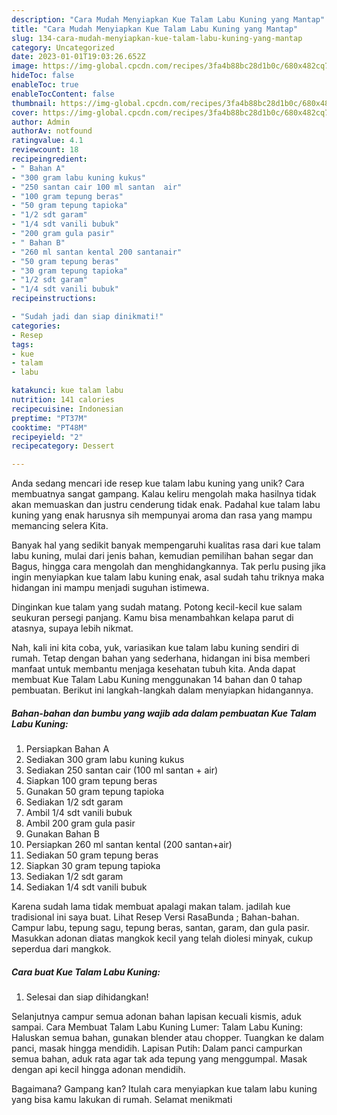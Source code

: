 ```yaml
---
description: "Cara Mudah Menyiapkan Kue Talam Labu Kuning yang Mantap"
title: "Cara Mudah Menyiapkan Kue Talam Labu Kuning yang Mantap"
slug: 134-cara-mudah-menyiapkan-kue-talam-labu-kuning-yang-mantap
category: Uncategorized
date: 2023-01-01T19:03:26.652Z
image: https://img-global.cpcdn.com/recipes/3fa4b88bc28d1b0c/680x482cq70/kue-talam-labu-kuning-foto-resep-utama.jpg
hideToc: false
enableToc: true
enableTocContent: false
thumbnail: https://img-global.cpcdn.com/recipes/3fa4b88bc28d1b0c/680x482cq70/kue-talam-labu-kuning-foto-resep-utama.jpg
cover: https://img-global.cpcdn.com/recipes/3fa4b88bc28d1b0c/680x482cq70/kue-talam-labu-kuning-foto-resep-utama.jpg
author: Admin
authorAv: notfound
ratingvalue: 4.1
reviewcount: 18
recipeingredient:
- " Bahan A"
- "300 gram labu kuning kukus"
- "250 santan cair 100 ml santan  air"
- "100 gram tepung beras"
- "50 gram tepung tapioka"
- "1/2 sdt garam"
- "1/4 sdt vanili bubuk"
- "200 gram gula pasir"
- " Bahan B"
- "260 ml santan kental 200 santanair"
- "50 gram tepung beras"
- "30 gram tepung tapioka"
- "1/2 sdt garam"
- "1/4 sdt vanili bubuk"
recipeinstructions:

- "Sudah jadi dan siap dinikmati!"
categories:
- Resep
tags:
- kue
- talam
- labu

katakunci: kue talam labu 
nutrition: 141 calories
recipecuisine: Indonesian
preptime: "PT37M"
cooktime: "PT48M"
recipeyield: "2"
recipecategory: Dessert

---
```





Anda sedang mencari ide resep kue talam labu kuning yang unik? Cara membuatnya sangat gampang. Kalau keliru mengolah maka hasilnya tidak akan memuaskan dan justru cenderung tidak enak. Padahal kue talam labu kuning yang enak harusnya sih mempunyai aroma dan rasa yang mampu memancing selera Kita.





Banyak hal yang sedikit banyak mempengaruhi kualitas rasa dari kue talam labu kuning, mulai dari jenis bahan, kemudian pemilihan bahan segar dan Bagus, hingga cara mengolah dan menghidangkannya. Tak perlu pusing jika ingin menyiapkan kue talam labu kuning enak,      asal sudah tahu triknya maka hidangan ini mampu menjadi suguhan istimewa.














Dinginkan kue talam yang sudah matang. Potong kecil-kecil kue salam seukuran persegi panjang. Kamu bisa menambahkan kelapa parut di atasnya, supaya lebih nikmat.






Nah, kali ini kita coba, yuk, variasikan kue talam labu kuning sendiri di rumah. Tetap dengan bahan yang sederhana, hidangan ini bisa memberi manfaat untuk membantu menjaga kesehatan tubuh kita. Anda dapat membuat Kue Talam Labu Kuning menggunakan 14 bahan dan 0 tahap pembuatan. Berikut ini langkah-langkah dalam menyiapkan hidangannya.

<!--inarticleads1-->

##### Bahan-bahan dan bumbu yang wajib ada dalam pembuatan Kue Talam Labu Kuning:

1. Persiapkan  Bahan A
1. Sediakan 300 gram labu kuning kukus
1. Sediakan 250 santan cair (100 ml santan + air)
1. Siapkan 100 gram tepung beras
1. Gunakan 50 gram tepung tapioka
1. Sediakan 1/2 sdt garam
1. Ambil 1/4 sdt vanili bubuk
1. Ambil 200 gram gula pasir
1. Gunakan  Bahan B
1. Persiapkan 260 ml santan kental (200 santan+air)
1. Sediakan 50 gram tepung beras
1. Siapkan 30 gram tepung tapioka
1. Sediakan 1/2 sdt garam
1. Sediakan 1/4 sdt vanili bubuk


Karena sudah lama tidak membuat apalagi makan talam. jadilah kue tradisional ini saya buat. Lihat Resep Versi RasaBunda ; Bahan-bahan. Campur labu, tepung sagu, tepung beras, santan, garam, dan gula pasir. Masukkan adonan diatas mangkok kecil yang telah diolesi minyak, cukup seperdua dari mangkok. 

<!--inarticleads2-->

##### Cara buat Kue Talam Labu Kuning:


1. Selesai dan siap dihidangkan!

Selanjutnya campur semua adonan bahan lapisan kecuali kismis, aduk sampai. Cara Membuat Talam Labu Kuning Lumer: Talam Labu Kuning: Haluskan semua bahan, gunakan blender atau chopper. Tuangkan ke dalam panci, masak hingga mendidih. Lapisan Putih: Dalam panci campurkan semua bahan, aduk rata agar tak ada tepung yang menggumpal. Masak dengan api kecil hingga adonan mendidih. 

Bagaimana? Gampang kan? Itulah cara menyiapkan kue talam labu kuning yang bisa kamu lakukan di rumah. Selamat menikmati
